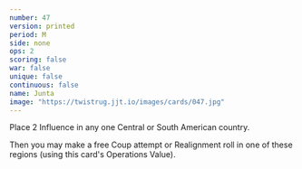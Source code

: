 ```yaml
---
number: 47
version: printed
period: M
side: none
ops: 2
scoring: false
war: false
unique: false
continuous: false
name: Junta
image: "https://twistrug.jjt.io/images/cards/047.jpg"
---
```

Place 2 Influence in any one Central or South American country.

Then you may make a free Coup attempt or Realignment roll in one of these regions (using this card's Operations Value).
